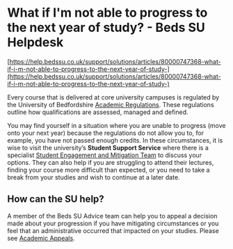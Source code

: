 # What if I'm not able to progress to the next year of study? - Beds SU Helpdesk

[https://help.bedssu.co.uk/support/solutions/articles/80000747368-what-if-i-m-not-able-to-progress-to-the-next-year-of-study-](https://help.bedssu.co.uk/support/solutions/articles/80000747368-what-if-i-m-not-able-to-progress-to-the-next-year-of-study-)

Every course that is delivered at core university campuses is regulated by the University of Bedfordshire [Academic Regulations](https://www.beds.ac.uk/about-us/our-university/academic-regulations). These regulations outline how qualifications are assessed, managed and defined.

You may find yourself in a situation where you are unable to progress (move onto your next year) because the regulations do not allow you to, for example, you have not passed enough credits. In these circumstances, it is wise to visit the university’s **Student Support Service** where there is a specialist [Student Engagement and Mitigation Team](https://www.beds.ac.uk/student-experience/studying-at-bedfordshire/student-support/cant-hand-in-a-piece-of-work-or-sit-an-exam/ug-and-pgt) to discuss your options. They can also help if you are struggling to attend their lectures, finding your course more difficult than expected, or you need to take a break from your studies and wish to continue at a later date.

## How can the SU help?

A member of the Beds SU Advice team can help you to appeal a decision made about your progression if you have mitigating circumstances or you feel that an administrative occurred that impacted on your studies. Please see [Academic Appeals](https://www.bedssu.co.uk/main-nav/advice/academic-disputes#AcademicAppeals).